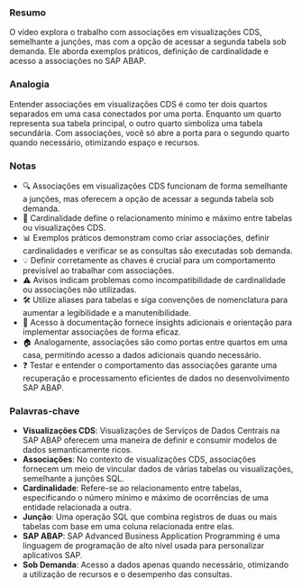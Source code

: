 ### Resumo
O vídeo explora o trabalho com associações em visualizações CDS, semelhante a junções, mas com a opção de acessar a segunda tabela sob demanda. Ele aborda exemplos práticos, definição de cardinalidade e acesso a associações no SAP ABAP.

### Analogia
Entender associações em visualizações CDS é como ter dois quartos separados em uma casa conectados por uma porta. Enquanto um quarto representa sua tabela principal, o outro quarto simboliza uma tabela secundária. Com associações, você só abre a porta para o segundo quarto quando necessário, otimizando espaço e recursos.

### Notas
- 🔍 Associações em visualizações CDS funcionam de forma semelhante a junções, mas oferecem a opção de acessar a segunda tabela sob demanda.
- 🔄 Cardinalidade define o relacionamento mínimo e máximo entre tabelas ou visualizações CDS.
- 📊 Exemplos práticos demonstram como criar associações, definir cardinalidades e verificar se as consultas são executadas sob demanda.
- 💡 Definir corretamente as chaves é crucial para um comportamento previsível ao trabalhar com associações.
- ⚠️ Avisos indicam problemas como incompatibilidade de cardinalidade ou associações não utilizadas.
- 🛠️ Utilize aliases para tabelas e siga convenções de nomenclatura para aumentar a legibilidade e a manutenibilidade.
- 📖 Acesso à documentação fornece insights adicionais e orientação para implementar associações de forma eficaz.
- 🏠 Analogamente, associações são como portas entre quartos em uma casa, permitindo acesso a dados adicionais quando necessário.
- ❓ Testar e entender o comportamento das associações garante uma recuperação e processamento eficientes de dados no desenvolvimento SAP ABAP.

### Palavras-chave
- **Visualizações CDS**: Visualizações de Serviços de Dados Centrais na SAP ABAP oferecem uma maneira de definir e consumir modelos de dados semanticamente ricos.
- **Associações**: No contexto de visualizações CDS, associações fornecem um meio de vincular dados de várias tabelas ou visualizações, semelhante a junções SQL.
- **Cardinalidade**: Refere-se ao relacionamento entre tabelas, especificando o número mínimo e máximo de ocorrências de uma entidade relacionada a outra.
- **Junção**: Uma operação SQL que combina registros de duas ou mais tabelas com base em uma coluna relacionada entre elas.
- **SAP ABAP**: SAP Advanced Business Application Programming é uma linguagem de programação de alto nível usada para personalizar aplicativos SAP.
- **Sob Demanda**: Acesso a dados apenas quando necessário, otimizando a utilização de recursos e o desempenho das consultas.
